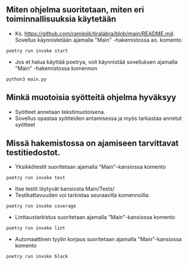 ## Miten ohjelma suoritetaan, miten eri toiminnallisuuksia käytetään
 * Ks. https://github.com/ramipiik/tiralabra/blob/main/README.md.    
 Sovellus käynnistetään ajamalla "Main" -hakemistossa ao. komento    
 ```
 poetry run invoke start
 ``` 
   * Jos et halua käyttää poetrya, voit käynnistää sovelluksen ajamalla "Main" -hakemistossa komennon    
```
python3 main.py
``` 

## Minkä muotoisia syötteitä ohjelma hyväksyy
* Syötteet annetaan tekstimuotoisena.
* Sovellus opastaa syötteiden antamisessa ja myös tarkastaa annetut syötteet

## Missä hakemistossa on ajamiseen tarvittavat testitiedostot.
* Yksikkötestit suoritetaan ajamalla "Main"-kansiossa komento
```
poetry run invoke test
``` 
* Itse testit löytyvät kansiosta Main/Tests/
* Testikattavuuden voi tarkistaa seuraavilla komennoilla:
```
poetry run invoke coverage
```
* Linttaustarkistus suoritetaan ajamalla "Main"-kansiossa komento
```
poetry run invoke lint
```

* Automaattinen tyylin korjaus suoritetaan ajamalla "Main"-kansiossa komento
```
poetry run invoke black
```